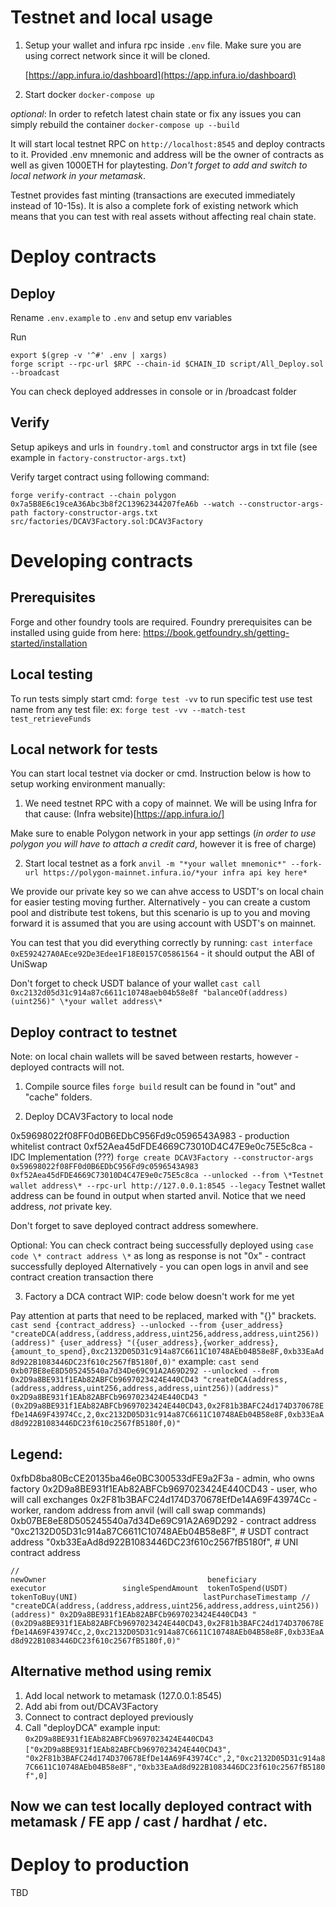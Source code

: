 # Testnet and local usage

1. Setup your wallet and infura rpc inside `.env` file. Make sure you are using correct network since it will be cloned.

   [https://app.infura.io/dashboard](https://app.infura.io/dashboard)

2. Start docker
   `docker-compose up`

_optional_: In order to refetch latest chain state or fix any issues you can simply rebuild the container `docker-compose up --build`

It will start local testnet RPC on `http://localhost:8545` and deploy contracts to it. Provided .env mnemonic and address will be the owner of contracts as well as given 1000ETH for playtesting. _Don't forget to add and switch to local network in your metamask_.

Testnet provides fast minting (transactions are executed immediately instead of 10-15s). It is also a complete fork of existing network which means that you can test with real assets without affecting real chain state.

# Deploy contracts

## Deploy

Rename `.env.example` to `.env` and setup env variables

Run

```
export $(grep -v '^#' .env | xargs)
forge script --rpc-url $RPC --chain-id $CHAIN_ID script/All_Deploy.sol --broadcast
```

You can check deployed addresses in console or in /broadcast folder

## Verify

Setup apikeys and urls in `foundry.toml` and constructor args in txt file (see example in `factory-constructor-args.txt`)

Verify target contract using following command:

```
forge verify-contract --chain polygon 0x7a5B8E6c19ceA36Abc3b8f2C13962344207feA6b --watch --constructor-args-path factory-constructor-args.txt src/factories/DCAV3Factory.sol:DCAV3Factory
```

# Developing contracts

## Prerequisites

Forge and other foundry tools are required.
Foundry prerequisites can be installed using guide from here: https://book.getfoundry.sh/getting-started/installation

## Local testing

To run tests simply start
cmd: `forge test -vv`
to run specific test use test name from any test file:
ex: `forge test -vv --match-test test_retrieveFunds`

## Local network for tests

You can start local testnet via docker or cmd. Instruction below is how to setup working environment manually:

1. We need testnet RPC with a copy of mainnet.
   We will be using Infra for that cause: (Infra website)[https://app.infura.io/]

Make sure to enable Polygon network in your app settings (_in order to use polygon you will have to attach a credit card_, however it is free of charge)

2. Start local testnet as a fork
   `anvil -m "*your wallet mnemonic*" --fork-url https://polygon-mainnet.infura.io/*your infra api key here*`

We provide our private key so we can ahve access to USDT's on local chain for easier testing moving further. Alternatively - you can create a custom pool and distribute test tokens, but this scenario is up to you and moving forward it is assumed that you are using account with USDT's on mainnet.

You can test that you did everything correctly by running:
`cast interface 0xE592427A0AEce92De3Edee1F18E0157C05861564` - it should output the ABI of UniSwap

Don't forget to check USDT balance of your wallet
`cast call 0xc2132d05d31c914a87c6611c10748aeb04b58e8f "balanceOf(address)(uint256)" \*your wallet address\*`

## Deploy contract to testnet

Note: on local chain wallets will be saved between restarts, however - deployed contracts will not.

1. Compile source files
   `forge build`
   result can be found in "out" and "cache" folders.

2. Deploy DCAV3Factory to local node

0x59698022f08FF0d0B6EDbC956Fd9c0596543A983 - production whitelist contract
0xf52Aea45dFDE4669C73010D4C47E9e0c75E5c8ca - IDC Implementation (???)
`forge create DCAV3Factory --constructor-args 0x59698022f08FF0d0B6EDbC956Fd9c0596543A983 0xf52Aea45dFDE4669C73010D4C47E9e0c75E5c8ca --unlocked --from \*Testnet wallet address\* --rpc-url http://127.0.0.1:8545 --legacy`
Testnet wallet address can be found in output when started anvil. Notice that we need address, _not_ private key.

Don't forget to save deployed contract address somewhere.

Optional:
You can check contract being successfully deployed using
`case code \* contract address \*`
as long as response is not "0x" - contract successfully deployed
Alternatively - you can open logs in anvil and see contract creation transaction there

3. Factory a DCA contract
   WIP: code below doesn't work for me yet

Pay attention at parts that need to be replaced, marked with "{}" brackets.
`cast send {contract_address} --unlocked --from {user_address} "createDCA(address,(address,address,uint256,address,address,uint256))(address)" {user_address} "({user_address},{worker_address},{amount_to_spend},0xc2132D05D31c914a87C6611C10748AEb04B58e8F,0xb33EaAd8d922B1083446DC23f610c2567fB5180f,0)"`
example:
`cast send 0xb07BE8eE8D505245540a7d34De69C91A2A69D292 --unlocked --from 0x2D9a8BE931f1EAb82ABFCb9697023424E440CD43 "createDCA(address,(address,address,uint256,address,address,uint256))(address)" 0x2D9a8BE931f1EAb82ABFCb9697023424E440CD43 "(0x2D9a8BE931f1EAb82ABFCb9697023424E440CD43,0x2F81b3BAFC24d174D370678EfDe14A69F43974Cc,2,0xc2132D05D31c914a87C6611C10748AEb04B58e8F,0xb33EaAd8d922B1083446DC23f610c2567fB5180f,0)"`

## Legend:

0xfbD8ba80BcCE20135ba46e0BC300533dFE9a2F3a - admin, who owns factory
0x2D9a8BE931f1EAb82ABFCb9697023424E440CD43 - user, who will call exchanges
0x2F81b3BAFC24d174D370678EfDe14A69F43974Cc - worker, random address from anvil (will call swap commands)
0xb07BE8eE8D505245540a7d34De69C91A2A69D292 - contract address
"0xc2132D05D31c914a87C6611C10748AEb04B58e8F", # USDT contract address
"0xb33EaAd8d922B1083446DC23f610c2567fB5180f", # UNI contract address

`//                                                                                  newOwner                                    beneficiary                                executor                 singleSpendAmount  tokenToSpend(USDT)                          tokenToBuy(UNI)                            lastPurchaseTimestamp
// "createDCA(address,(address,address,uint256,address,address,uint256))(address)" 0x2D9a8BE931f1EAb82ABFCb9697023424E440CD43 "(0x2D9a8BE931f1EAb82ABFCb9697023424E440CD43,0x2F81b3BAFC24d174D370678EfDe14A69F43974Cc,2,0xc2132D05D31c914a87C6611C10748AEb04B58e8F,0xb33EaAd8d922B1083446DC23f610c2567fB5180f,0)"`

## Alternative method using remix

1. Add local network to metamask (127.0.0.1:8545)
2. Add abi from out/DCAV3Factory
3. Connect to contract deployed previously
4. Call "deployDCA"
   example input:
   `0x2D9a8BE931f1EAb82ABFCb9697023424E440CD43`
   `["0x2D9a8BE931f1EAb82ABFCb9697023424E440CD43", "0x2F81b3BAFC24d174D370678EfDe14A69F43974Cc",2,"0xc2132D05D31c914a87C6611C10748AEb04B58e8F","0xb33EaAd8d922B1083446DC23f610c2567fB5180f",0]`

## Now we can test locally deployed contract with metamask / FE app / cast / hardhat / etc.

# Deploy to production

TBD
